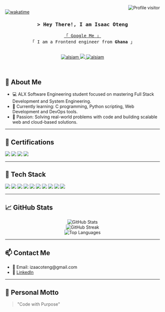 <a href="https://komarev.com/ghpvc/?username=IsaacOteng">
  <img align="right" src="https://komarev.com/ghpvc/?username=IsaacOteng&label=Visitors&color=0e75b6&style=flat" alt="Profile visitor" />
</a>


[![wakatime](https://wakatime.com/badge/user/eebb3dd8-d9b2-40de-9b88-6fd6cac99dbc.svg)](https://wakatime.com/@eebb3dd8-d9b2-40de-9b88-6fd6cac99dbc)

<!-- Intro  -->
<h3 align="center">
        <samp>&gt; Hey There!, I am
                <b>Isaac Oteng</b>
        </samp>
</h3>


<p align="center"> 
  <samp>
    <a href="https://www.google.com/search?q=Isaac+Oteng+izaacjnr">「 Google Me 」</a>
    <br>
    「 I am a Frontend engineer from <b>Ghana</b> 」
    <br>
    <br>
  </samp>
</p>

<p align="center">
 <a href="https://www.linkedin.com/in/isaac-oteng-1b046b287/" target="_blank">
  <img src="https://img.shields.io/badge/LinkedIn-0077B5?style=for-the-badge&logo=linkedin&logoColor=white" alt="alsiam"/>
 </a>
 <!-- <a href="https://dev.to/alsiam" target="_blank">
  <img src="https://img.shields.io/badge/dev.to-0A0A0A?style=for-the-badge&logo=dev.to&logoColor=white" alt="alsiam" />
 </a> -->
 <a href="https://twitter.com/izaacjnr" target="_blank">
  <img src="https://img.shields.io/badge/Twitter-1DA1F2?style=for-the-badge&logo=twitter&logoColor=white" />
 </a>
 <a href="https://instagram.com/izaacjnr" target="_blank">
  <img src="https://img.shields.io/badge/Instagram-fe4164?style=for-the-badge&logo=instagram&logoColor=white" alt="alsiam" />
 </a> 
 <!-- <a href="https://facebook.com/alsiam.dev" target="_blank">
  <img src="https://img.shields.io/badge/Facebook-20BEFF?&style=for-the-badge&logo=facebook&logoColor=white" alt="alsiam"  />
  </a>  -->
</p>
<br />

<h2>🌱 About Me</h2>

<ul>
  <li>💻 ALX Software Engineering student focused on mastering Full Stack Development and System Engineering.</li>
  <li>🌱 Currently learning: C programming, Python scripting, Web Development and DevOps tools.</li>
  <li>🎯 Passion: Solving real-world problems with code and building scalable web and cloud-based solutions.</li>
</ul>

---

<h2>📜 Certifications</h2>

<p>
  <img src="https://img.shields.io/badge/ALX-Software_Engineering-blue" />
  <img src="https://img.shields.io/badge/Python-Scripting-green" />
  <img src="https://img.shields.io/badge/Web-Development-lightgrey" />
  <img src="https://img.shields.io/badge/Git%20and%20GitHub-Version%20Control-critical" />
</p>

---

<h2>🚀 Tech Stack</h2>

<p>
  <img src="https://img.shields.io/badge/HTML5-Markup-E34F26?logo=html5&logoColor=white" />
  <img src="https://img.shields.io/badge/CSS3-Styling-1572B6?logo=css3&logoColor=white" />
  <img src="https://img.shields.io/badge/JavaScript-ES6-F7DF1E?logo=javascript&logoColor=black" />
  <img src="https://img.shields.io/badge/React-JS-61DAFB?logo=react&logoColor=black" />
  <img src="https://img.shields.io/badge/Tailwind_CSS-Utility-06B6D4?logo=tailwindcss&logoColor=white" />
  <img src="https://img.shields.io/badge/Git-Version_Control-F05032?logo=git&logoColor=white" />
  <img src="https://img.shields.io/badge/GitHub-Code_Hosting-181717?logo=github&logoColor=white" />
  <img src="https://img.shields.io/badge/Python-3.8-3776AB?logo=python&logoColor=white" />
  <img src="https://img.shields.io/badge/PHP-Scripting-777BB4?logo=php&logoColor=white" />
  <img src="https://img.shields.io/badge/SQL-Database-4479A1?logo=mysql&logoColor=white" />
</p>


---

<h2>📈 GitHub Stats</h2>

<p align="center">
  <img src="https://github-readme-stats.vercel.app/api?username=IsaacOteng&show_icons=true&theme=tokyonight" alt="GitHub Stats" />
  <br />
  <img src="https://streak-stats.demolab.com/?user=IsaacOteng&theme=tokyonight" alt="GitHub Streak" />
  <br />
  <img src="https://github-readme-stats.vercel.app/api/top-langs/?username=IsaacOteng&layout=compact&theme=tokyonight" alt="Top Languages" />
</p>

---


<h2>📫 Contact Me</h2>

<ul>
  <li>📧 Email: izaacoteng@gmail.com</li>
  <li>🔗 <a href="https://linkedin.com/in/isaac-oteng">LinkedIn</a></li>
</ul>

---

<h2>📝 Personal Motto</h2>

<blockquote>
"Code with Purpose"
</blockquote>
